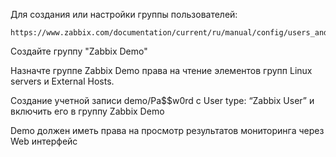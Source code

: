 

Для создания или настройки группы пользователей:
```
https://www.zabbix.com/documentation/current/ru/manual/config/users_and_usergroups/usergroup
```

Создайте группу "Zabbix Demo"

Назначте группе Zabbix Demo  права на чтение элементов групп Linux servers и External Hosts. 

Создание учетной записи demo/Pa$$w0rd с User type: “Zabbix User” и включить его в группу Zabbix Demo

Demo должен иметь права на просмотр результатов мониторинга через Web интерфейс 
